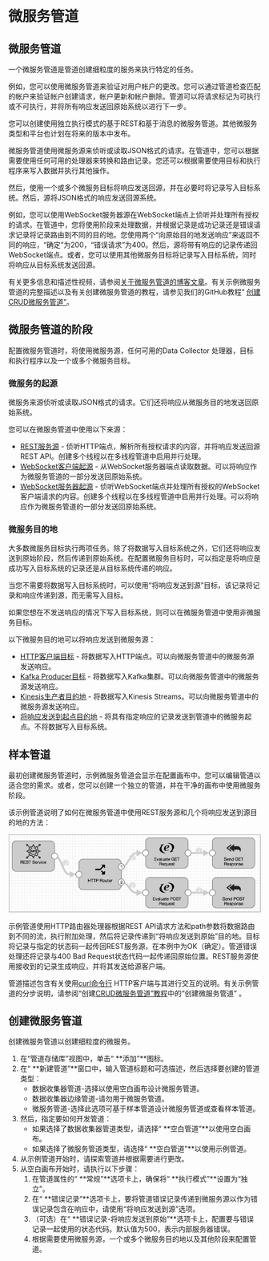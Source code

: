 # 微服务管道

## 微服务管道

一个微服务管道是管道创建细粒度的服务来执行特定的任务。

例如，您可以使用微服务管道来验证对用户帐户的更改。您可以通过管道检查匹配的帐户来验证帐户创建请求，帐户更新和帐户删除。管道可以将请求标记为可执行或不可执行，并将所有响应发送回原始系统以进行下一步。

您可以创建使用独立执行模式的基于REST和基于消息的微服务管道。其他微服务类型和平台也计划在将来的版本中发布。

微服务管道使用微服务源来侦听或读取JSON格式的请求。在管道中，您可以根据需要使用任何可用的处理器来转换和路由记录。您还可以根据需要使用目标和执行程序来写入数据并执行其他操作。

然后，使用一个或多个微服务目标将响应发送回源，并在必要时将记录写入目标系统。然后，源将JSON格式的响应发送回源系统。

例如，您可以使用WebSocket服务器源在WebSocket端点上侦听并处理所有授权的请求。在管道中，您将使用阶段来处理数据，并根据记录是成功记录还是错误请求记录将记录路由到不同的目的地。您使用两个“向原始目的地发送响应”来返回不同的响应，“确定”为200，“错误请求”为400。然后，源将带有响应的记录传递回WebSocket端点。或者，您可以使用其他微服务目标将记录写入目标系统，同时将响应从目标系统发送回源。

有关更多信息和描述性视频，请参阅[关于微服务管道的博客文章](https://streamsets.com/blog/create-microservice-pipelines-with-streamsets-data-collector-tutorial/)。有关示例微服务管道的完整描述以及有关创建微服务管道的教程，请参见我们的GitHub教程“ [创建CRUD微服务管道”](https://github.com/streamsets/tutorials/blob/master/tutorial-crud-microservice/readme.md)。

## 微服务管道的阶段

配置微服务管道时，将使用微服务源，任何可用的Data Collector 处理器，目标和执行程序以及一个或多个微服务目标。

### 微服务的起源

微服务来源侦听或读取JSON格式的请求。它们还将响应从微服务目的地发送回原始系统。

您可以在微服务管道中使用以下来源：

- [REST服务源](https://streamsets.com/documentation/controlhub/latest/help/datacollector/UserGuide/Origins/RESTService.html#concept_hfg_2sn_p2b) - 侦听HTTP端点，解析所有授权请求的内容，并将响应发送回源REST API。创建多个线程以在多线程管道中启用并行处理。
- [WebSocket客户端起源](https://streamsets.com/documentation/controlhub/latest/help/datacollector/UserGuide/Origins/WebSocketClient.html#concept_unk_nzk_fbb) - 从WebSocket服务器端点读取数据。可以将响应作为微服务管道的一部分发送回原始系统。
- [WebSocket服务器起源](https://streamsets.com/documentation/controlhub/latest/help/datacollector/UserGuide/Origins/WebSocketServer.html#concept_u2r_gpc_3z) - 侦听WebSocket端点并处理所有授权的WebSocket客户端请求的内容。创建多个线程以在多线程管道中启用并行处理。可以将响应作为微服务管道的一部分发送回原始系统。

### 微服务目的地

大多数微服务目标执行两项任务。除了将数据写入目标系统之外，它们还将响应发送到原始阶段，然后传递到原始系统。在配置微服务目标时，可以指定是将响应是成功写入目标系统的记录还是从目标系统传递的响应。

当您不需要将数据写入目标系统时，可以使用“将响应发送到源”目标，该记录将记录和响应传递到源，而无需写入目标。

如果您想在不发送响应的情况下写入目标系统，则可以在微服务管道中使用非微服务目标。

以下微服务目的地可以将响应发送到微服务源：

- [HTTP客户端目标](https://streamsets.com/documentation/controlhub/latest/help/datacollector/UserGuide/Destinations/HTTPClient.html#concept_khl_sg5_lz) - 将数据写入HTTP端点。可以向微服务管道中的微服务源发送响应。
- [Kafka Producer目标](https://streamsets.com/documentation/controlhub/latest/help/datacollector/UserGuide/Destinations/KProducer.html#concept_oq2_5jl_zq) - 将数据写入Kafka集群。可以向微服务管道中的微服务源发送响应。
- [Kinesis生产者目的地](https://streamsets.com/documentation/controlhub/latest/help/datacollector/UserGuide/Destinations/KinProducer.html#concept_swk_h1j_yr) - 将数据写入Kinesis Streams。可以向微服务管道中的微服务源发送响应。
- [将响应发送到起点目的地](https://streamsets.com/documentation/controlhub/latest/help/datacollector/UserGuide/Destinations/SendResponse.html#concept_eyd_zx4_q2b) - 将具有指定响应的记录发送到管道中的微服务起点。不将数据写入目标系统。

## 样本管道

最初创建微服务管道时，示例微服务管道会显示在配置画布中。您可以编辑管道以适合您的需求。或者，您可以创建一个独立的管道，并在干净的画布中使用微服务阶段。

该示例管道说明了如何在微服务管道中使用REST服务源和几个将响应发送到源目的地的方法：

![img](imgs/Microservices-Sample.png)

示例管道使用HTTP路由器处理器根据REST API请求方法和path参数将数据路由到不同的流，执行附加处理，然后将记录传递到“将响应发送到原始”目的地。目标将记录与指定的状态码一起传回REST服务源，在本例中为OK（确定）。管道错误处理还将记录与400 Bad Request状态代码一起传递回原始位置。REST服务源使用接收到的记录生成响应，并将其发送给源客户端。

管道描述包含有关使用[curl命令行](https://curl.haxx.se/) HTTP客户端与其进行交互的说明。有关示例管道的分步说明，请参阅“创建[CRUD微服务管道”教程](https://github.com/streamsets/tutorials/blob/master/tutorial-crud-microservice/readme.md)中的“创建微服务管道” 。

## 创建微服务管道

创建微服务管道以创建细粒度的微服务。

1. 在“管道存储库”视图中，单击“ **添加”**图标。
2. 在“ **新建管道”**窗口中，输入管道标题和可选描述，然后选择要创建的管道类型：
   - 数据收集器管道-选择以使用空白画布设计微服务管道。
   - 数据收集器边缘管道-请勿用于微服务管道。
   - 微服务管道-选择此选项可基于样本管道设计微服务管道或查看样本管道。
3. 然后，指定要如何开发管道：
   - 如果选择了数据收集器管道类型，请选择“ **空白管道”**以使用空白画布。
   - 如果选择了微服务管道类型，请选择“ **空白管道”**以使用示例管道。
4. 从示例管道开始时，请探索管道并根据需要进行更改。
5. 从空白画布开始时，请执行以下步骤：
   1. 在管道属性的“ **常规”**选项卡上，确保将“ **执行模式”**设置为“独立”。
   2. 在“ **错误记录”**选项卡上，要将管道错误记录传递到微服务源以作为错误记录包含在响应中，请使用“将响应发送到源”选项。
   3. （可选）在“ **错误记录-将响应发送到原始”**选项卡上，配置要与错误记录一起使用的状态代码。默认值为500，表示内部服务器错误。
   4. 根据需要使用微服务源，一个或多个微服务目的地以及其他阶段来配置管道。